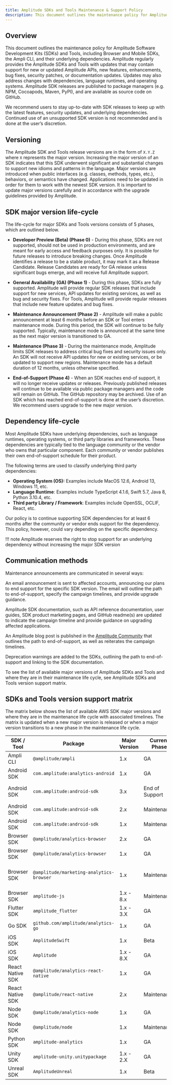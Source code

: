 ```yaml
---
title: Amplitude SDKs and Tools Maintenance & Support Policy
description: This document outlines the maintenance policy for Amplitude Software Development Kits (SDKs) and Tools, including Browser and Mobile SDKs, the Ampli CLI, and their underlying dependencies
---
```


## Overview
This document outlines the maintenance policy for Amplitude Software Development Kits (SDKs) and Tools, including Browser and Mobile SDKs, the Ampli CLI, and their underlying dependencies. Amplitude regularly provides the Amplitude SDKs and Tools with updates that may contain support for new or updated Amplitude APIs, new features, enhancements, bug fixes, security patches, or documentation updates. Updates may also address changes with dependencies, language runtimes, and operating systems. Amplitude SDK releases are published to package managers (e.g. NPM, Cocoapods, Maven, PyPI), and are available as source code on GitHub.

We recommend users to stay up-to-date with SDK releases to keep up with the latest features, security updates, and underlying dependencies. Continued use of an unsupported SDK version is not recommended and is done at the user’s discretion.

## Versioning
The Amplitude SDK and Tools release versions are in the form of `X.Y.Z` where `X` represents the major version. Increasing the major version of an SDK indicates that this SDK underwent significant and substantial changes to support new idioms and patterns in the language. Major versions are introduced when public interfaces (e.g. classes, methods, types, etc.), behaviors, or semantics have changed. Applications need to be updated in order for them to work with the newest SDK version. It is important to update major versions carefully and in accordance with the upgrade guidelines provided by Amplitude.

## SDK major version life-cycle
The life-cycle for major SDKs and Tools versions consists of 5 phases, which are outlined below.

- **Developer Preview (Beta) (Phase 0)** - During this phase, SDKs are not supported, should not be used in production environments, and are meant for early access and feedback purposes only. It is possible for future releases to introduce breaking changes. Once Amplitude identifies a release to be a stable product, it may mark it as a Release Candidate. Release Candidates are ready for GA release unless significant bugs emerge, and will receive full Amplitude support.

- **General Availability (GA) (Phase 1)** - During this phase, SDKs are fully supported. Amplitude will provide regular SDK releases that include support for new services, API updates for existing services, as well as bug and security fixes. For Tools, Amplitude will provide regular releases that include new feature updates and bug fixes.

- **Maintenance Announcement (Phase 2)** - Amplitude will make a public announcement at least 6 months before an SDK or Tool enters maintenance mode. During this period, the SDK will continue to be fully supported. Typically, maintenance mode is announced at the same time as the next major version is transitioned to GA.

- **Maintenance (Phase 3)** - During the maintenance mode, Amplitude limits SDK releases to address critical bug fixes and security issues only. An SDK will not receive API updates for new or existing services, or be updated to support new regions. Maintenance mode has a default duration of 12 months, unless otherwise specified.

- **End-of-Support (Phase 4)** - When an SDK reaches end-of support, it will no longer receive updates or releases. Previously published releases will continue to be available via public package managers and the code will remain on GitHub. The GitHub repository may be archived. Use of an SDK which has reached end-of-support is done at the user’s discretion. We recommend users upgrade to the new major version.

## Dependency life-cycle
Most Amplitude SDKs have underlying dependencies, such as language runtimes, operating systems, or third party libraries and frameworks. These dependencies are typically tied to the language community or the vendor who owns that particular component. Each community or vendor publishes their own end-of-support schedule for their product.

The following terms are used to classify underlying third party dependencies:

- **Operating System (OS):** Examples include MacOS 12.6, Android 13, Windows 11, etc.
- **Language Runtime**: Examples include TypeScript 4.1.6, Swift 5.7, Java 8, Python 3.10.4, etc.
- **Third party Library / Framework**: Examples include OpenSSL, OCLIF, React, etc.

Our policy is to continue supporting SDK dependencies for at least 6 months after the community or vendor ends support for the dependency. This policy, however, could vary depending on the specific dependency.

!!! note
    Amplitude reserves the right to stop support for an underlying dependency without increasing the major SDK version


## Communication methods
Maintenance announcements are communicated in several ways:

An email announcement is sent to affected accounts, announcing our plans to end support for the specific SDK version. The email will outline the path to end-of-support, specify the campaign timelines, and provide upgrade guidance.

Amplitude SDK documentation, such as API reference documentation, user guides, SDK product marketing pages, and GitHub readme(s) are updated to indicate the campaign timeline and provide guidance on upgrading affected applications.

An Amplitude blog post is published in the [Amplitude Community](https://community.amplitude.com/) that outlines the path to end-of-support, as well as reiterates the campaign timelines.

Deprecation warnings are added to the SDKs, outlining the path to end-of-support and linking to the SDK documentation.

To see the list of available major versions of Amplitude SDKs and Tools and where they are in their maintenance life cycle, see Amplitude SDKs and Tools version support matrix.

## SDKs and Tools version support matrix

The matrix below shows the list of available AWS SDK major versions and where they are in the maintenance life cycle with associated timelines. The matrix is updated when a new major version is released or when a major version transitions to a new phase in the maintenance life cycle.

| SDK / Tool       | Package                                  | Major Version | Current Phase  | GA Date    | Notes                   |
|------------------|------------------------------------------|---------------|----------------|------------|-------------------------|
| Ampli CLI        | `@amplitude/ampli`                       | 1.x           | GA             | 2021-11-15 |                         |
| Android SDK      | `com.amplitude:analytics-android`        | 1.x           | GA             | 2022-06-28 |                         |
| Android SDK      | `com.amplitude:android-sdk`              | 3.x           | End of Support | 2021-12-16 | Bad release (3.25.1)    |
| Android SDK      | `com.amplitude:android-sdk`              | 2.x           | Maintenance    | 2015-08-21 |                         |
| Android SDK      | `com.amplitude:android-sdk`              | 1.x           | Maintenance    | 2014-05-01 |                         |
| Browser SDK      | `@amplitude/analytics-browser`           | 2.x           | GA             | 2023-06-14 |                         |
| Browser SDK      | `@amplitude/analytics-browser`           | 1.x           | GA             | 2022-06-29 |                         |
| Browser SDK      | `@amplitude/marketing-analytics-browser` | 1.x           | Maintenance    | 2022-06-29 | Replaced by Browser 2.0 |
| Browser SDK      | `amplitude-js`                           | 1.x - 8.x     | Maintenance    | 2014-06-11 |                         |
| Flutter SDK      | `amplitude_flutter`                      | 1.x - 3.X     | GA             | 2020-04-30 |                         |
| Go SDK           | `github.com/amplitude/analytics-go`      | 1.x           | GA             | 2023-02-09 |                         |
| iOS SDK          | `AmplitudeSwift`                         | 1.x           | Beta           | N/A        |                         |
| iOS SDK          | `Amplitude`                              | 1.x - 8.X     | GA             | 2014-06-05 |                         |
| React Native SDK | `@amplitude/analytics-react-native`      | 1.x           | GA             | 2023-02-02 |                         |
| React Native SDK | `@amplitude/react-native`                | 2.x           | Maintenance    | 2021-03-02 |                         |
| Node SDK         | `@amplitude/analytics-node`              | 1.x           | GA             | 2022-12-10 |                         |
| Node SDK         | `@amplitude/node`                        | 1.x           | Maintenance    | 2020-09-25 |                         |
| Python SDK       | `amplitude-analytics`                    | 1.x           | GA             | 2022-06-29 |                         |
| Unity SDK        | `amplitude-unity.unitypackage`           | 1.x - 2.X     | GA             | 2020-03-18 |                         |
| Unreal SDK       | `AmplitudeUnreal`                        | 1.x           | Beta           | N/A        |                         |
